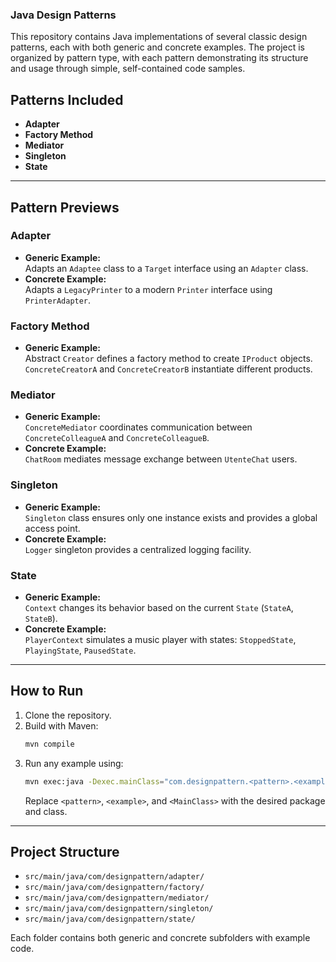 ### Java Design Patterns

This repository contains Java implementations of several classic design patterns, each with both generic and concrete examples. The project is organized by pattern type, with each pattern demonstrating its structure and usage through simple, self-contained code samples.

## Patterns Included

- **Adapter**
- **Factory Method**
- **Mediator**
- **Singleton**
- **State**

---

## Pattern Previews

### Adapter

- **Generic Example:**  
  Adapts an `Adaptee` class to a `Target` interface using an `Adapter` class.
- **Concrete Example:**  
  Adapts a `LegacyPrinter` to a modern `Printer` interface using `PrinterAdapter`.

### Factory Method

- **Generic Example:**  
  Abstract `Creator` defines a factory method to create `IProduct` objects.  
  `ConcreteCreatorA` and `ConcreteCreatorB` instantiate different products.

### Mediator

- **Generic Example:**  
  `ConcreteMediator` coordinates communication between `ConcreteColleagueA` and `ConcreteColleagueB`.
- **Concrete Example:**  
  `ChatRoom` mediates message exchange between `UtenteChat` users.

### Singleton

- **Generic Example:**  
  `Singleton` class ensures only one instance exists and provides a global access point.
- **Concrete Example:**  
  `Logger` singleton provides a centralized logging facility.

### State

- **Generic Example:**  
  `Context` changes its behavior based on the current `State` (`StateA`, `StateB`).
- **Concrete Example:**  
  `PlayerContext` simulates a music player with states: `StoppedState`, `PlayingState`, `PausedState`.

---

## How to Run

1. Clone the repository.
2. Build with Maven:
   ```sh
   mvn compile
   ```
3. Run any example using:
   ```sh
   mvn exec:java -Dexec.mainClass="com.designpattern.<pattern>.<example>.<MainClass>"
   ```
   Replace `<pattern>`, `<example>`, and `<MainClass>` with the desired package and class.

---

## Project Structure

- `src/main/java/com/designpattern/adapter/`
- `src/main/java/com/designpattern/factory/`
- `src/main/java/com/designpattern/mediator/`
- `src/main/java/com/designpattern/singleton/`
- `src/main/java/com/designpattern/state/`

Each folder contains both generic and concrete subfolders with example code.
